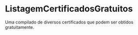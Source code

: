 # ListagemCertificadosGratuitos
Uma compilado de diversos certificados que podem ser obtidos gratuitamente.
